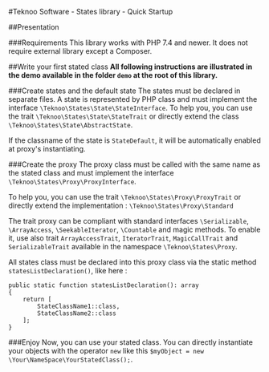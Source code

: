 #Teknoo Software - States library - Quick Startup

##Presentation

###Requirements
This library works with PHP 7.4 and newer. It does not require external library except a Composer.

##Write your first stated class
**All following instructions are illustrated in the demo available in the folder `demo` at the root of this library.**

###Create states and the default state
The states must be declared in separate files. A state is represented by PHP class and must implement the interface
`\Teknoo\States\State\StateInterface`. To help you, you can use the trait `\Teknoo\States\State\StateTrait` or
directly extend the class `\Teknoo\States\State\AbstractState`.

If the classname of the state is `StateDefault`, it will be automatically enabled at proxy's instantiating.

###Create the proxy
The proxy class must be called with the same name as the stated class and must implement 
the interface `\Teknoo\States\Proxy\ProxyInterface`.

To help you, you can use the trait `\Teknoo\States\Proxy\ProxyTrait` or directly extend the implementation :
`\Teknoo\States\Proxy\Standard`

The trait proxy can be compliant with standard interfaces `\Serializable`, `\ArrayAccess`, `\SeekableIterator`,
`\Countable` and magic methods. To enable it, use also trait `ArrayAccessTrait`, `IteratorTrait`, `MagicCallTrait` and 
`SerializableTrait` available in the namespace `\Teknoo\States\Proxy`.

All states class must be declared into this proxy class via the static method `statesListDeclaration()`, like here :

    public static function statesListDeclaration(): array
    {
        return [
            StateClassName1::class,
            StateClassName2::class
        ];
    }

###Enjoy
Now, you can use your stated class. You can directly instantiate your objects with the operator `new` like this
 `$myObject = new \Your\NameSpace\YourStatedClass();`.
